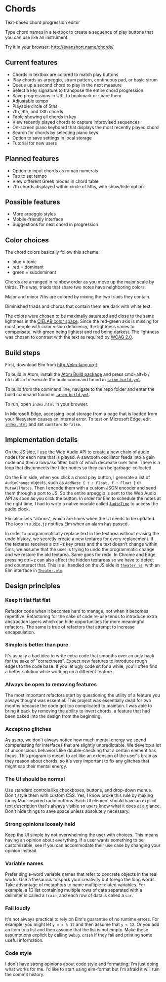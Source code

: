 # Chords
Text-based chord progression editor

Type chord names in a textbox to create a sequence of play buttons that you
can use like an instrument.

Try it in your browser: http://evanshort.name/chords/

## Current features
- Chords in textbox are colored to match play buttons
- Play chords as arpeggio, strum pattern, continuous pad, or basic strum
- Queue up a second chord to play in the next measure
- Select a key signature to transpose the entire chord progression
- Save progressions in URL to bookmark or share them
- Adjustable tempo
- Playable circle of 5ths
- 7th, 9th, and 13th chords
- Table showing all chords in key
- View recently played chords to capture improvised sequences
- On-screen piano keyboard that displays the most recently played chord
- Search for chords by selecting piano keys
- Option to save settings in local storage
- Tutorial for new users

## Planned features
- Option to input chords as roman numerals
- Tap to set tempo
- View different Greek modes in chord table
- 7th chords displayed within circle of 5ths, with show/hide option

## Possible features
- More arpeggio styles
- Mobile-friendly interface
- Suggestions for next chord in progression

## Color choices
The chord colors basically follow this scheme:
- blue = tonic
- red = dominant
- green = subdominant

Chords are arranged in rainbow order as you move up the major scale by thirds.
This way, triads that share two notes have neighboring colors.

Major and minor 7ths are colored by mixing the two triads they contain.

Diminished triads and chords that contain them are dark with white text.

The colors were chosen to be maximally saturated and close to the same
lightness in the
[CIELAB color space](https://en.wikipedia.org/wiki/CIELAB_color_space).
Since the red-green axis is missing for most people with color vision
deficiency, the lightness varies to compensate, with green being lightest and
red being darkest. The lightness was chosen to contrast with the text as
required by
[WCAG 2.0](https://www.w3.org/TR/UNDERSTANDING-WCAG20/visual-audio-contrast-contrast.html).

## Build steps
First, download Elm from http://elm-lang.org/

To build in Atom, install the
[Atom Build package](https://atom.io/packages/build) and press cmd+alt+b /
ctrl+alt+b to execute the build command found in
[`.atom-build.yml`](https://github.com/evanshort73/chords/blob/master/.atom-build.yml).

To build from the command line, navigate to the repo folder and enter the
build command found in
[`.atom-build.yml`](https://github.com/evanshort73/chords/blob/master/.atom-build.yml).

To run, open `index.html` in your browser.

In Microsoft Edge, accessing local storage from a page that is loaded from
your filesystem causes an internal error. To test on Microsoft Edge, edit
[`index.html`](https://github.com/evanshort73/chords/blob/master/index.html)
and set `canStore` to `false`.

## Implementation details
On the JS side, I use the Web Audio API to create a new chain of audio nodes
for each note that is played. A sawtooth oscillator feeds into a gain node
and then a lowpass filter, both of which decrease over time. There is a loop
that disconnects the filter nodes so they can be garbage-collected.

On the Elm side, when you click a chord play button, I generate a list of
`AudioChange` objects, such as `AddNote { t : Float, f : Float }` or
`MuteAllNotes`. Then I encode them with a custom JSON encoder and send them
through a port to JS. So the entire arpeggio is sent to the Web Audio API as
soon as you click the button. In order for Elm to schedule the notes at the
right time, I had to write a native module called
[`AudioTime`](https://github.com/evanshort73/chords/blob/master/src/AudioTime.elm)
to access the audio clock.

Elm also sets "alarms", which are times when the UI needs to be updated. The
loop in [`audio.js`](https://github.com/evanshort73/chords/blob/master/audio.js)
notifies Elm when an alarm has passed.

In order to programmatically replace text in the textarea without erasing the
undo history, we secretly create a new textarea for every replacement. If the
textarea receives a ctrl+z key press and the text doesn't change within 5ms,
we assume that the user is trying to undo the programmatic change and we
restore the old textarea. Same goes for redo. In Chrome and Edge, pressing
ctrl+z can also affect the hidden textareas so we have to detect and
counteract that. This is all handled on the JS side in
[`theater.js`](https://github.com/evanshort73/chords/blob/master/theater.js),
with an Elm interface in
[`Theater.elm`](https://github.com/evanshort73/chords/blob/master/src/Theater.elm).

## Design principles

### Keep it flat flat flat
Refactor code when it becomes hard to manage, not when it becomes repetitive.
Refactoring for the sake of code re-use tends to introduce extra abstraction
layers which can hide opportunities for more meaningful refactors. The same
is true of refactors that attempt to increase encapsulation.

### Simple is better than pure
It's usually a bad idea to write extra code that smooths over an ugly hack for
the sake of "correctness". Expect new features to introduce rough edges to the
code base. If you let ugly code sit for a while, you'll often find a better
solution while working on a different feature.

### Always be open to removing features
The most important refactors start by questioning the utility of a feature you
always thought was essential. This project was essentially dead for two months
because the code got too complicated to maintain. I was able to bring it back
by removing the ability to invert chords, a feature that had been baked into
the design from the beginning.

### Accept no glitches
As users, we don't always notice how much mental energy we spend compensating
for interfaces that are slightly unpredictable. We develop a lot of
unconscious behaviors like double-checking that a certain element has focus.
This program is meant to act like an extension of the user's brain as they
reason about chords, so it's very important to fix any glitches that might sap
their mental energy.

### The UI should be normal
Use standard controls like checkboxes, buttons, and drop-down menus. Don't
style them with custom CSS. Yes, I know broke this rule by making fancy
Mac-inspired radio buttons. Each UI element should have an explicit text
description that's always visible so users know what it does at a glance.
Don't hide things to save space unless absolutely necessary.

### Strong opinions loosely held
Keep the UI simple by not overwhelming the user with choices. This means
having an opinion about everything. If a user wants something to be
customizable, see if you can accommodate their use case by changing your
opinion instead.

### Variable names
Prefer single-word variable names that refer to concrete objects in the real
world. Use a thesaurus to spark your creativity but forego the long words.
Take advantage of metaphors to name multiple related variables. For example, a
1D list containing multiple rows of data separated with a delimiter is called
a `train`, and each row of data is called a `car`.

### Fail loudly
It's not always practical to rely on Elm's guarantee of no runtime errors. For
example, you might let `y = x % 12` and then assume that `y < 12`. Or you
add an item to a list and then assume that the list is not empty. Make these
assumptions explicit by calling `Debug.crash` if they fail and printing some
useful information.

### Code style
I don't have strong opinions about code style and formatting; I'm just doing
what works for me. I'd like to start using elm-format but I'm afraid it will
ruin the commit history.
